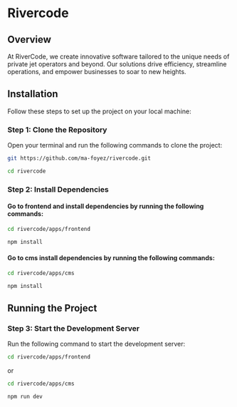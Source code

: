 # Rivercode


## Overview

At RiverCode, we create innovative software tailored to the unique needs of private jet operators and beyond. Our solutions drive efficiency, streamline operations, and empower businesses to soar to new heights.


## Installation

Follow these steps to set up the project on your local machine:

### Step 1: Clone the Repository

Open your terminal and run the following commands to clone the project:

```bash
git https://github.com/ma-foyez/rivercode.git
```

```bash
cd rivercode
```


### Step 2: Install Dependencies

#### Go to frontend and install dependencies by running the following commands:

```bash 
cd rivercode/apps/frontend
```

```bash
npm install
```
#### Go to cms install dependencies by running the following commands:

```bash 
cd rivercode/apps/cms
```

```bash
npm install
```


## Running the Project

### Step 3: Start the Development Server

Run the following command to start the development server:
```bash 
cd rivercode/apps/frontend
``` 
or 

```bash 
cd rivercode/apps/cms
```

```bash
npm run dev
```